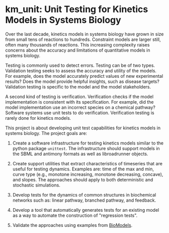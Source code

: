 # km_unit: Unit Testing for Kinetics Models in Systems Biology

Over the last decade, kinetics models in systems biology have grown in size from small tens of reactions to hundreds.
Constraint models are larger still, often many thousands of reactions.
This increasing complexity raises concerns about the accuracy and limitations of quantitative models in systems biology.

Testing is commonly used to detect errors. Testing can be of two types.
Validation testing seeks to assess the accuracy and utility of the models. For example, does the model accurately predict values of new experimental results? Does the model provide helpful insights, such as disease targets? Validation testing is specific to the model and the model stakeholders.

A second kind of testing is verification.
Verification checks if the model implementation is consistent with its specification.
For example, did the model implementation use an incorrect species on a chemical pathway?
Software systems use unit tests to do verification.
Verification testing is rarely done for kinetics models.

This project is about developing unit test capabilities for kinetics models in systems biology.
The project goals are:

1. Create a software infrastructure for testing kinetics models similar to the python package ``unittest``. The infrastructure should support models in the SBML and antimony formats as well as libroadrunner objects.

1. Create support utilities that extract characteristics of timeseries that are useful for testing dynamics. Examples are: time of the max and min, curve type (e.g., monotone increasing, monotone decreasing, concave), and slopes. The approaches should apply to both deterministic and stochastic simulations.

1. Develop tests for the dynamics of common structures in biochemical networks such as: linear pathway, branched pathway, and feedback.

1. Develop a tool that automatically generates tests for an existing model as a way to automate the construction of "regression tests".

1. Validate the approaches using examples from [BioModels](https://www.ebi.ac.uk/biomodels/).
